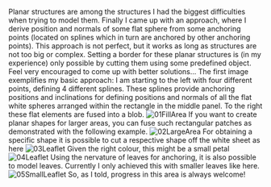 Planar structures are among the structures I had the biggest difficulties when trying to model them. Finally I came up with an approach, where I derive position and normals of some 
flat sphere from some anchoring points (located on splines which in turn are anchored by other anchoring points). This approach is not perfect, but it works as long as 
structures are not too big or complex. Setting a border for these planar structures is (in my experience) only possible by cutting them using some predefined object. Feel very
encouraged to come up with better solutions... 
The first image exemplifies my basic approach: I am starting to the left with four different points, defining 4 different splines. These splines provide anchoring positions and inclinations for 
defining positions and normals of all the flat white spheres arranged within the rectangle in the middle panel. To the right these flat elements are fused into a blob. 
![01FillArea](https://github.com/user-attachments/assets/a5b04c3d-dd7e-4565-8623-c63affe9db40)
If you want to create planar shapes for larger areas, you can fuse such rectangular patches as demonstrated with the following example. 
![02LargeArea](https://github.com/user-attachments/assets/b941f28a-75f0-479e-a0cc-b4034a45374f)
For obtaining a specific shape it is possible to cut a respective shape off the white sheet as here
![03Leaflet](https://github.com/user-attachments/assets/226fb69c-927f-464b-ad52-fd5dddac690e)
Given the right colour, this might be a small petal
![04Leaflet](https://github.com/user-attachments/assets/82ee623c-fc7a-44c3-97b4-cd948805715e)
Using the nervature of leaves for anchoring, it is also possible to model leaves. Currently I only achieved this with smaller leaves like here. 
![05SmallLeaflet](https://github.com/user-attachments/assets/a423f248-bbbc-481a-858d-720b03f1d904)
So, as I told, progress in this area is always welcome!
